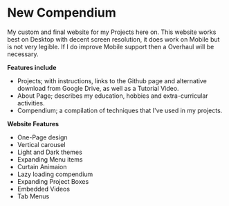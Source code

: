 # New Compendium

My custom and final website for my Projects here on.
This website works best on Desktop with decent screen resolution, it does work on Mobile but is not very legible.
If I do improve Mobile support then a Overhaul will be necessary.

**Features include**
- Projects; with instructions, links to the Github page and alternative download from Google Drive, as well as a Tutorial Video.
- About Page; describes my education, hobbies and extra-curricular activities.
- Compendium; a compilation of techniques that I've used in my projects.

**Website Features**
- One-Page design
- Vertical carousel
- Light and Dark themes
- Expanding Menu items
- Curtain Animaion
- Lazy loading compendium
- Expanding Project Boxes
- Embedded Videos
- Tab Menus
